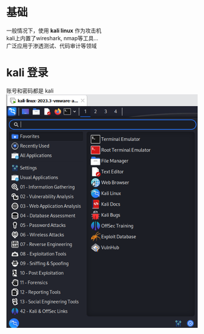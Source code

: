 # 基础
一般情况下，使用 **kali linux** 作为攻击机\
kali上内置了wireshark, nmap等工具...\
广泛应用于渗透测试、代码审计等领域
# kali 登录
账号和密码都是 kali 
![Alt text](image.png)

